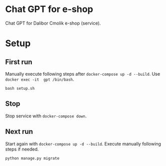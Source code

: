 # Chat GPT for e-shop
Chat GPT for Dalibor Cmolik e-shop (service).


# Setup


## First run
Manually execute following steps after `docker-compose up -d --build`. Use `docker exec -it  gpt /bin/bash`.
```
bash setup.sh
```

## Stop
Stop service with `docker-compose down`.

## Next run
Start again with `docker-compose up -d --build`. Execute manually following steps if needed.
```
python manage.py migrate
```